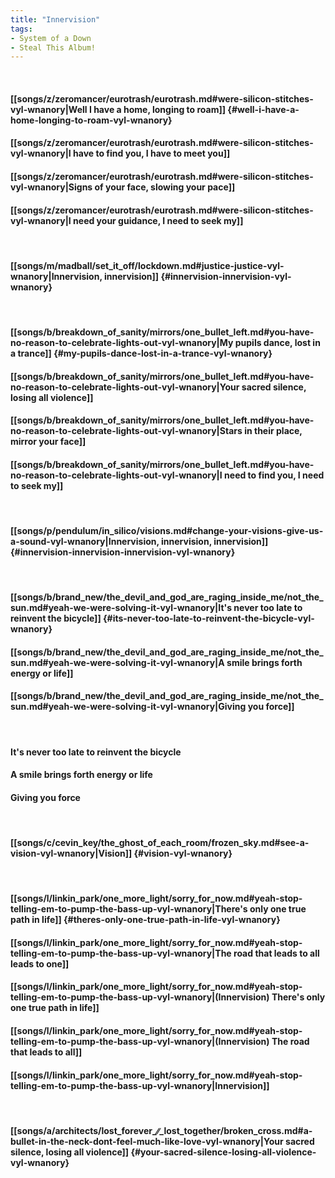 ```yaml
---
title: "Innervision"
tags:
- System of a Down
- Steal This Album!
---
```

&nbsp;
#### [[songs/z/zeromancer/eurotrash/eurotrash.md#were-silicon-stitches-vyl-wnanory|Well I have a home, longing to roam]] {#well-i-have-a-home-longing-to-roam-vyl-wnanory}
#### [[songs/z/zeromancer/eurotrash/eurotrash.md#were-silicon-stitches-vyl-wnanory|I have to find you, I have to meet you]]
#### [[songs/z/zeromancer/eurotrash/eurotrash.md#were-silicon-stitches-vyl-wnanory|Signs of your face, slowing your pace]]
#### [[songs/z/zeromancer/eurotrash/eurotrash.md#were-silicon-stitches-vyl-wnanory|I need your guidance, I need to seek my]]
&nbsp;
#### [[songs/m/madball/set_it_off/lockdown.md#justice-justice-vyl-wnanory|Innervision, innervision]] {#innervision-innervision-vyl-wnanory}
&nbsp;
#### [[songs/b/breakdown_of_sanity/mirrors/one_bullet_left.md#you-have-no-reason-to-celebrate-lights-out-vyl-wnanory|My pupils dance, lost in a trance]] {#my-pupils-dance-lost-in-a-trance-vyl-wnanory}
#### [[songs/b/breakdown_of_sanity/mirrors/one_bullet_left.md#you-have-no-reason-to-celebrate-lights-out-vyl-wnanory|Your sacred silence, losing all violence]]
#### [[songs/b/breakdown_of_sanity/mirrors/one_bullet_left.md#you-have-no-reason-to-celebrate-lights-out-vyl-wnanory|Stars in their place, mirror your face]]
#### [[songs/b/breakdown_of_sanity/mirrors/one_bullet_left.md#you-have-no-reason-to-celebrate-lights-out-vyl-wnanory|I need to find you, I need to seek my]]
&nbsp;
#### [[songs/p/pendulum/in_silico/visions.md#change-your-visions-give-us-a-sound-vyl-wnanory|Innervision, innervision, innervision]] {#innervision-innervision-innervision-vyl-wnanory}
&nbsp;
#### [[songs/b/brand_new/the_devil_and_god_are_raging_inside_me/not_the_sun.md#yeah-we-were-solving-it-vyl-wnanory|It's never too late to reinvent the bicycle]] {#its-never-too-late-to-reinvent-the-bicycle-vyl-wnanory}
#### [[songs/b/brand_new/the_devil_and_god_are_raging_inside_me/not_the_sun.md#yeah-we-were-solving-it-vyl-wnanory|A smile brings forth energy or life]]
#### [[songs/b/brand_new/the_devil_and_god_are_raging_inside_me/not_the_sun.md#yeah-we-were-solving-it-vyl-wnanory|Giving you force]]
&nbsp;
#### It's never too late to reinvent the bicycle
#### A smile brings forth energy or life
#### Giving you force
&nbsp;
#### [[songs/c/cevin_key/the_ghost_of_each_room/frozen_sky.md#see-a-vision-vyl-wnanory|Vision]] {#vision-vyl-wnanory}
&nbsp;
#### [[songs/l/linkin_park/one_more_light/sorry_for_now.md#yeah-stop-telling-em-to-pump-the-bass-up-vyl-wnanory|There's only one true path in life]] {#theres-only-one-true-path-in-life-vyl-wnanory}
#### [[songs/l/linkin_park/one_more_light/sorry_for_now.md#yeah-stop-telling-em-to-pump-the-bass-up-vyl-wnanory|The road that leads to all leads to one]]
#### [[songs/l/linkin_park/one_more_light/sorry_for_now.md#yeah-stop-telling-em-to-pump-the-bass-up-vyl-wnanory|(Innervision) There's only one true path in life]]
#### [[songs/l/linkin_park/one_more_light/sorry_for_now.md#yeah-stop-telling-em-to-pump-the-bass-up-vyl-wnanory|(Innervision) The road that leads to all]]
#### [[songs/l/linkin_park/one_more_light/sorry_for_now.md#yeah-stop-telling-em-to-pump-the-bass-up-vyl-wnanory|Innervision]]
&nbsp;
#### [[songs/a/architects/lost_forever_∕∕_lost_together/broken_cross.md#a-bullet-in-the-neck-dont-feel-much-like-love-vyl-wnanory|Your sacred silence, losing all violence]] {#your-sacred-silence-losing-all-violence-vyl-wnanory}
